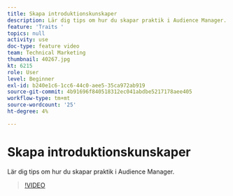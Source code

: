 ```yaml
---
title: Skapa introduktionskunskaper
description: Lär dig tips om hur du skapar praktik i Audience Manager.
feature: 'Traits '
topics: null
activity: use
doc-type: feature video
team: Technical Marketing
thumbnail: 40267.jpg
kt: 6215
role: User
level: Beginner
exl-id: b240e1c6-1cc6-44c0-aee5-35ca972ab919
source-git-commit: 4b91696f840518312ec041abdbe5217178aee405
workflow-type: tm+mt
source-wordcount: '25'
ht-degree: 4%

---
```


# Skapa introduktionskunskaper

Lär dig tips om hur du skapar praktik i Audience Manager.

>[!VIDEO](https://video.tv.adobe.com/v/40267/?quality=12&learn=on)
